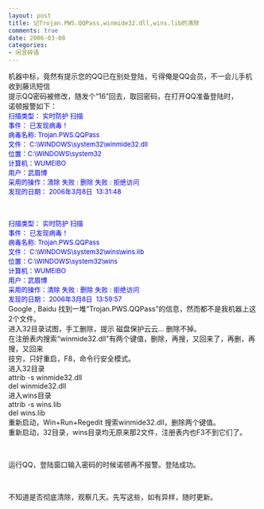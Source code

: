 ```yaml
---
layout: post
title: 记Trojan.PWS.QQPass,winmide32.dll,wins.lib的清除
comments: true
date: 2006-03-08
categories:
- 闲言碎语
---
```


<p>机器中标，竟然有提示您的QQ已在别处登陆，亏得俺是QQ会员，不一会儿手机收到藤讯短信<br />提示QQ密码被修改，随发个“16”回去，取回密码，在打开QQ准备登陆时，<br />诺顿报警如下：<br /><font color="#0000ff" size="2">扫描类型： 实时防护 扫描<br />事件： 已发现病毒！<br />病毒名称: Trojan.PWS.QQPass<br />文件： C:\WINDOWS\system32\winmide32.dll<br />位置：C:\WINDOWS\system32<br />计算机：WUMEIBO<br />用户：武眉博<br />采用的操作：清除 失败 : 删除 失败 : 拒绝访问<br />发现的日期： 2006年3月8日  13:31:48</font></p>
<br /><p><font color="#0000ff" size="2">扫描类型： 实时防护 扫描<br />事件： 已发现病毒！<br />病毒名称: Trojan.PWS.QQPass<br />文件： C:\WINDOWS\system32\wins\wins.lib<br />位置：C:\WINDOWS\system32\wins<br />计算机：WUMEIBO<br />用户：武眉博<br />采用的操作：清除 失败 : 删除 失败 : 拒绝访问<br />发现的日期： 2006年3月8日  13:59:57<br /></font>Google , Baidu 找到一堆“Trojan.PWS.QQPass”的信息，然而都不是我机器上这2个文件。<br />进入32目录试图，手工删除，提示 磁盘保护云云... 删除不掉。<br />在注册表内搜索“winmide32.dll”有两个键值，删除，再搜，又回来了，再删，再搜，又回来<br />技穷，只好重启，F8，命令行安全模式。<br />进入32目录<br />attrib -s winmide32.dll<br />del winmide32.dll<br />进入wins目录<br />attrib -s wins.lib<br />del wins.lib<br />重新启动，Win+Run+Regedit 搜索winmide32.dll，删除两个键值。<br />重新启动，32目录，wins目录均无原来那2文件，注册表内也F3不到它们了。</p>
<br /><p>运行QQ，登陆窗口输入密码的时候诺顿再不报警。登陆成功。</p>
<br /><p>不知道是否彻底清除，观察几天。先写这些，如有异样，随时更新。 </p>				
